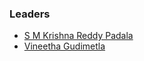 ### Leaders
* [S M Krishna Reddy Padala](mailto:krishna.padala@owasp.org)
* [Vineetha Gudimetla](mailto:vineetha.gudimetla@owasp.org)
